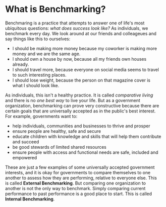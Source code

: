 # What is Benchmarking?

Benchmaring is a practice that attempts to answer one of life's most ubiquitous questions: *what does success look like?* As individuals, we benchmark every day. We look around at our friends and colleageues and say things like this to ourselves:
* I should be making more money because my coworker is making more money and we are the same age.
* I should own a house by now, because all my friends own houses already. 
* I should travel more, because everyone on social media seems to travel to such interesting places. 
* I should lose weight, because the person on that magazine cover is what I should look like.

As individuals, this isn't a healthy practice. It is called *comparative living* and there is no *one best way* to live your life. But as a government organization, benchmarking can prove very constructive because there are certain goals that are universally accepted as in the public's best interest. For example, governments want to:
* help individuals, communities and businesses to thrive and prosper
* ensure people are healthy, safe and secure
* educate children with knowledge and skills that will help them contribute and succeed
* be good stewards of limited shared resources
* ensure people with access and functional needs are safe, included and empowered

These are just a few examples of some universally accepted government interests, and it is okay for governments to compare themselves to one another to assess how they are performing, relative to everyone else. This is called **External Benchmarking**. But comparing one organization to another is not the only way to benchmark. Simply comparing current performance to past performance is a good place to start. This is called **Internal Benchmarking**.
